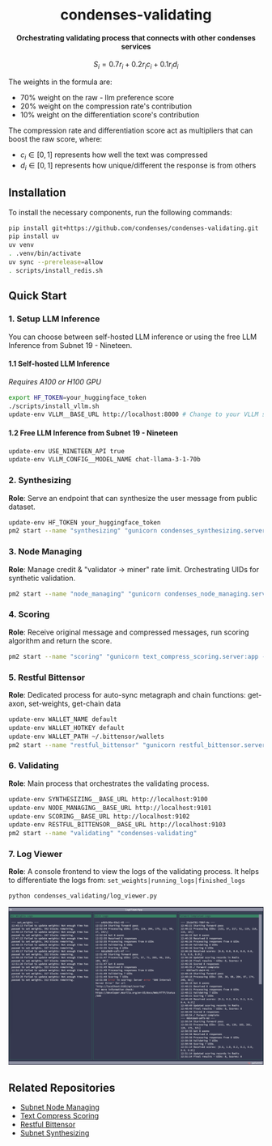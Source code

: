 <br /><br />
<div align="center">
  <h1 align="center">condenses-validating</h1>
  <h4 align="center"> Orchestrating validating process that connects with other condenses services</div>

$$
S_i = 0.7r_i + 0.2r_ic_i + 0.1r_id_i
$$

The weights in the formula are:
- 70% weight on the raw - llm preference score
- 20% weight on the compression rate's contribution
- 10% weight on the differentiation score's contribution

The compression rate and differentiation score act as multipliers that can boost the raw score, where:
- $c_i \in [0,1]$ represents how well the text was compressed
- $d_i \in [0,1]$ represents how unique/different the response is from others


## Installation

To install the necessary components, run the following commands:

```bash
pip install git+https://github.com/condenses/condenses-validating.git
pip install uv
uv venv
. .venv/bin/activate
uv sync --prerelease=allow
. scripts/install_redis.sh
```

## Quick Start

### 1. Setup LLM Inference

You can choose between self-hosted LLM inference or using the free LLM Inference from Subnet 19 - Nineteen.

#### 1.1 Self-hosted LLM Inference

*Requires A100 or H100 GPU*

```bash
export HF_TOKEN=your_huggingface_token
./scripts/install_vllm.sh
update-env VLLM__BASE_URL http://localhost:8000 # Change to your VLLM server address, default is localhost:8000 if you serve vllm on the same machine
```

#### 1.2 Free LLM Inference from Subnet 19 - Nineteen

```bash
update-env USE_NINETEEN_API true
update-env VLLM_CONFIG__MODEL_NAME chat-llama-3-1-70b
```

### 2. Synthesizing

**Role**: Serve an endpoint that can synthesize the user message from public dataset.

```bash
update-env HF_TOKEN your_huggingface_token
pm2 start --name "synthesizing" "gunicorn condenses_synthesizing.server:app --worker-class uvicorn.workers.UvicornWorker --bind 127.0.0.1:9100"
```

### 3. Node Managing

**Role**: Manage credit & "validator -> miner" rate limit. Orchestrating UIDs for synthetic validation.

```bash
pm2 start --name "node_managing" "gunicorn condenses_node_managing.server:app --worker-class uvicorn.workers.UvicornWorker --bind 127.0.0.1:9101"
```

### 4. Scoring

**Role**: Receive original message and compressed messages, run scoring algorithm and return the score.

```bash
pm2 start --name "scoring" "gunicorn text_compress_scoring.server:app --worker-class uvicorn.workers.UvicornWorker --bind 127.0.0.1:9102"
```

### 5. Restful Bittensor

**Role**: Dedicated process for auto-sync metagraph and chain functions: get-axon, set-weights, get-chain data

```bash
update-env WALLET_NAME default
update-env WALLET_HOTKEY default
update-env WALLET_PATH ~/.bittensor/wallets
pm2 start --name "restful_bittensor" "gunicorn restful_bittensor.server:app --worker-class uvicorn.workers.UvicornWorker --bind 127.0.0.1:9103"
```

### 6. Validating

**Role**: Main process that orchestrates the validating process.

```bash
update-env SYNTHESIZING__BASE_URL http://localhost:9100
update-env NODE_MANAGING__BASE_URL http://localhost:9101
update-env SCORING__BASE_URL http://localhost:9102
update-env RESTFUL_BITTENSOR__BASE_URL http://localhost:9103
pm2 start --name "validating" "condenses-validating"
```

### 7. Log Viewer

**Role**: A console frontend to view the logs of the validating process. It helps to differentiate the logs from: `set_weights|running_logs|finished_logs`

```bash
python condenses_validating/log_viewer.py
```

![log-viewer](assets/log-viewer.png)

## Related Repositories

- [Subnet Node Managing](https://github.com/condenses/subnet-node-managing)
- [Text Compress Scoring](https://github.com/condenses/text-compress-scoring)
- [Restful Bittensor](https://github.com/condenses/restful-bittensor)
- [Subnet Synthesizing](https://github.com/condenses/subnet-synthesizing)
